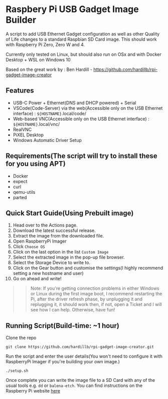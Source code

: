 # Raspbery Pi USB Gadget Image Builder

A script to add USB Ethernet Gadget configuration as well as other Quality of Life changes to a standard Raspbian SD Card image. 
This should work with Raspberry Pi Zero, Zero W and 4.

Currently only tested on Linux, but should also run on OSx and with Docker Desktop + WSL on Windows 10

Based on the great work by : Ben Hardill - https://github.com/hardillb/rpi-gadget-image-creator

## Features
 - USB-C Power + Ethernet(DNS and DHCP powered) + Serial
 - VSCode(Code-Server) via the web(Accessible only on the USB Ethernet interface) : ```${HOSTNAME}```.local/code/
 - Web-based VNC(Accessible only on the USB Ethernet interface) : ```${HOSTNAME}```.local/vnc/
 - RealVNC
 - PiXEL Desktop
 - Windows Automatic Driver Setup


## Requirements(The script will try to install these for you using APT)

 - Docker
 - expect
 - curl
 - qemu-utils
 - parted

## Quick Start Guide(Using Prebuilt image)
1. Head over to the Actions page.
2. Download the latest successful release.
3. Extract the image from the downloaded file.
4. Open RaspberryPi Imager
5. Click ```Choose OS```
6. Click on the last option in the list ```Custom Image```
7. Select the extracted image in the pop-up file browser.
8. Select the Storage Device to write to.
9. Click on the Gear button and customise the settings(I highly recommend setting a new hostname and user)
10. Go on ahead and write!
>> Note: If you're getting connection problems in either Windows or Linux during the first image boot, I recommend restarting the Pi, after the driver refresh phase, by unplugging it and replugging it, it should work then, if not, open a Ticket and I will see how I can help. Otherwise, have fun!



## Running Script(Build-time: ~1 hour)
Clone the repo

```
git clone https://github.com/hardillb/rpi-gadget-image-creator.git
```
Run the script and enter the user details(You won't need to configure it with RaspberryPi Imager if you're building your own image.)
```
./setup.sh
```


Once complete you can write the image file to a SD Card with any of the usual tools e.g. `dd` or `balena-etch`.
You can find instructions on the Raspberry Pi website [here](https://www.raspberrypi.org/documentation/installation/installing-images/README.md)
